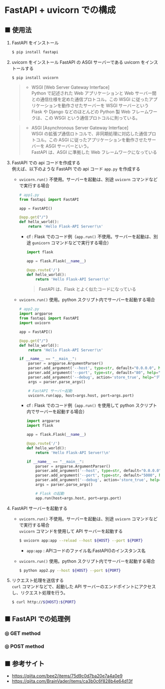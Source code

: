 # FastAPI + uvicorn での構成

## ■ 使用法

1. FastAPI をインストール
    ```sh
    $ pip install fastapi
    ```

1. uvicorn をインストール
    FastAPI の ASGI サーバーである uvicorn をインストールする
    ```sh
    $ pip install uvicorn
    ```

    > - WSGI [Web Server Gateway Interface]<br>
    >   Python で記述された Web アプリケーションと Web サーバー間との通信仕様を定めた通信プロトコル。この WSGI に従ったアプリケーションを動作させたサーバーを WSGI サーバーという<br>
    >   Flask や Django などのほとんどの Python 製 Web フレームワークは、この WSGI という通信プロトコルに則っている。<br>

    > - ASGI [Asynchronous Server Gateway Interface]<br>
    >    WSGI の拡張プ通信ロトコルで、非同期処理に対応した通信プロトコル。この ASGI に従ったアプリケーションを動作させたサーバーを ASGI サーバーという。<br>
    >    FastAPI は、ASGI に準拠した Web フレームワークになっている
    
1. FastAPI での api コードを作成する<br>
    例えば、以下のような FastAPI での api コード `app.py` を作成する

    - `uvicorn.run()` 不使用。サーバーを起動は、別途 `uvicorn` コマンドなどで実行する場合
        ```python
        # app1.py
        from fastapi import FastAPI

        app = FastAPI()

        @app.get("/")
        def hello_world():
            return 'Hello Flask-API Server!\n'
        ```

        - cf : Flask でのコード例（`app.run()` 不使用。サーバーを起動は、別途 `gunicorn` コマンドなどで実行する場合）<br>
            ```python
            import flask

            app = flask.Flask(__name__)

            @app.route('/')
            def hello_world():
                return 'Hello Flask-API Server!\n'
            ```

            > FastAPI は、Flask とよく似たコードになっている

    - `uvicorn.run()` 使用。python スクリプト内でサーバーを起動する場合<br>
        ```python
        # app2.py
        import argparse
        from fastapi import FastAPI
        import uvicorn

        app = FastAPI()

        @app.get("/")
        def hello_world():
            return 'Hello Flask-API Server!\n'

        if __name__ == "__main__":
            parser = argparse.ArgumentParser()
            parser.add_argument('--host', type=str, default="0.0.0.0", help="ホスト名（コンテナ名 or コンテナ ID）")
            parser.add_argument('--port', type=str, default="80", help="ポート番号")
            parser.add_argument('--debug', action='store_true', help="デバッグモード有効化")
            args = parser.parse_args()

            # FastAPI サーバー起動
            uvicorn.run(app, host=args.host, port=args.port)
        ```

        - cf : Flask でのコード例（`app.run()` を使用して python スクリプト内でサーバーを起動する場合）<br>
            ```python
            import argparse
            import flask

            app = flask.Flask(__name__)

            @app.route('/')
            def hello_world():
                return 'Hello Flask-API Server!\n'

            if __name__ == "__main__":
                parser = argparse.ArgumentParser()
                parser.add_argument('--host', type=str, default="0.0.0.0", help="ホスト名（コンテナ名 or コンテナ ID）")
                parser.add_argument('--port', type=str, default="5000", help="ポート番号")
                parser.add_argument('--debug', action='store_true', help="デバッグモード有効化")
                args = parser.parse_args()

                # Flask の起動
                app.run(host=args.host, port=args.port)
            ```

1. FastAPI サーバーを起動する<br>
    - `uvicorn.run()` 不使用。サーバーを起動は、別途 `uvicorn` コマンドなどで実行する場合<br>
        `uvicorn` コマンドを使用して API サーバーを起動する
        ```sh
        $ uvicorn app:app --reload --host ${HOST} --port ${PORT}
        ```
        - `app:app` : APIコードのファイル名:FastAPI()のインスタンス名

    - `uvicorn.run()` 使用。python スクリプト内でサーバーを起動する場合<br>
        ```sh
        $ python app2.py --host ${HOST} --port ${PORT}
        ```

1. リクエスト処理を送信する<br>
    `curl` コマンドなどで、起動した API サーバーのエンドポイントにアクセスし、リクエスト処理を行う。    
    ```sh
    $ curl http://${HOST}:${PORT}
    ```

## ■ FastAPI での処理例

### ◎ GET method

### ◎ POST method


## ■ 参考サイト
- https://qiita.com/bee2/items/75d9c0d7ba20e7a4a0e9
- https://qiita.com/BrainVader/items/ca3b0c6f828b4e64d13f
